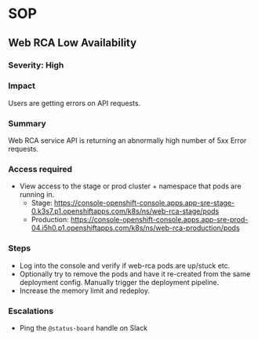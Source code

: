 # SOP

## Web RCA Low Availability

### Severity: High 

### Impact
Users are getting errors on API requests.

### Summary
Web RCA service API is returning an abnormally high number of 5xx Error requests.

### Access required
- View access to the stage or prod cluster + namespace that pods are running in.
    - Stage: https://console-openshift-console.apps.app-sre-stage-0.k3s7.p1.openshiftapps.com/k8s/ns/web-rca-stage/pods
    - Production: https://console-openshift-console.apps.app-sre-prod-04.i5h0.p1.openshiftapps.com/k8s/ns/web-rca-production/pods

### Steps
- Log into the console and verify if web-rca pods are up/stuck etc.
- Optionally try to remove the pods and have it re-created from the same deployment config. Manually trigger the deployment pipeline.
- Increase the memory limit and redeploy.

### Escalations
- Ping the `@status-board` handle on Slack
